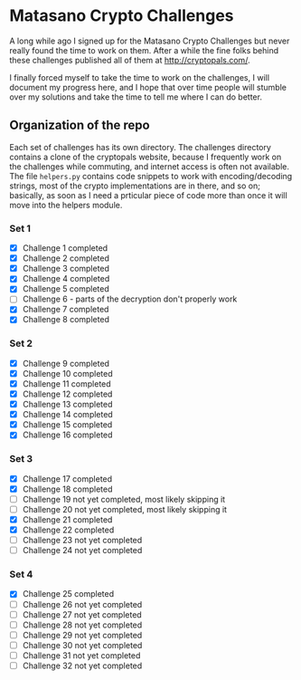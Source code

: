 # Matasano Crypto Challenges
A long while ago I signed up for the Matasano Crypto Challenges but never really
found the time to work on them. After a while the fine folks behind these
challenges published all of them at http://cryptopals.com/.

I finally forced myself to take the time to work on the challenges, I will
document my progress here, and I hope that over time people will stumble over my
solutions and take the time to tell me where I can do better.
## Organization of the repo
Each set of challenges has its own directory. The challenges directory contains
a clone of the cryptopals website, because I frequently work on the challenges
while commuting, and internet access is often not available. The file `helpers.py`
contains code snippets to work with encoding/decoding strings, most of the crypto
implementations are in there, and so on; basically, as soon as I need a prticular
piece of code more than once it will move into the helpers module.

### Set 1
- [X] Challenge 1 completed
- [X] Challenge 2 completed
- [X] Challenge 3 completed
- [X] Challenge 4 completed
- [X] Challenge 5 completed
- [ ] Challenge 6 - parts of the decryption don't properly work
- [X] Challenge 7 completed
- [X] Challenge 8 completed

### Set 2
- [X] Challenge 9 completed
- [X] Challenge 10 completed
- [X] Challenge 11 completed
- [X] Challenge 12 completed
- [X] Challenge 13 completed
- [X] Challenge 14 completed
- [X] Challenge 15 completed
- [X] Challenge 16 completed

### Set 3
- [X] Challenge 17 completed
- [X] Challenge 18 completed
- [ ] Challenge 19 not yet completed, most likely skipping it
- [ ] Challenge 20 not yet completed, most likely skipping it
- [X] Challenge 21 completed
- [X] Challenge 22 completed
- [ ] Challenge 23 not yet completed
- [ ] Challenge 24 not yet completed

### Set 4
- [X] Challenge 25 completed
- [ ] Challenge 26 not yet completed
- [ ] Challenge 27 not yet completed
- [ ] Challenge 28 not yet completed
- [ ] Challenge 29 not yet completed
- [ ] Challenge 30 not yet completed
- [ ] Challenge 31 not yet completed
- [ ] Challenge 32 not yet completed

